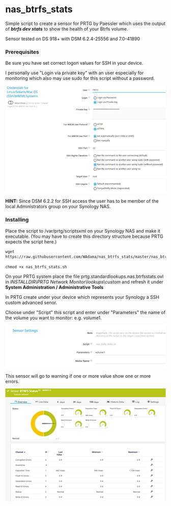 # nas_btrfs_stats
Simple script to create a sensor for PRTG by Paessler which uses the output of ***btrfs dev stats*** to show the health of your Btrfs volume.

Sensor tested on DS 918+ with DSM 6.2.4-25556 and 7.0-41890

### Prerequisites

Be sure you have set correct logon values for SSH in your device.

I personally use "Login via private key" with an user especially for monitoring which also may use sudo for this script without a password.

![Screenshot1](./images/ssh_settings.png)

**HINT:** Since DSM 6.2.2 for SSH access the user has to be member of the local Administrators group on your Synology NAS.

### Installing

Place the script to /var/prtg/scriptsxml on your Synology NAS and make it executable. (You may have to create this directory structure because PRTG expects the script here.)

```
wget https://raw.githubusercontent.com/WAdama/nas_btrfs_stats/master/nas_btrfs_stats.sh

chmod +x nas_btrfs_stats.sh
```

On your PRTG system place the file prtg.standardlookups.nas.btrfsstats.ovl in *INSTALLDIR\PRTG Network Monitor\lookups\custom* and refresh it under **System Administration / Administrative Tools**

In PRTG create under your device which represents your Synology a SSH custom advanced senor.

Choose under "Script" this script and enter under "Parameters" the name of the volume you want to monitor: e.g. volume1.

![Screenshot1](./images/nas_btrfs_stats.png)

This sensor will go to warning if one or more value show one or more errors.

![Screenshot1](./images/nas_btrfs_stats_sensor.png)
